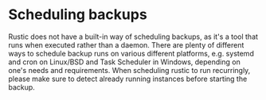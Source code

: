# Scheduling backups

Rustic does not have a built-in way of scheduling backups, as it's a tool that
runs when executed rather than a daemon. There are plenty of different ways to
schedule backup runs on various different platforms, e.g. systemd and cron on
Linux/BSD and Task Scheduler in Windows, depending on one's needs and
requirements. When scheduling rustic to run recurringly, please make sure to
detect already running instances before starting the backup.

